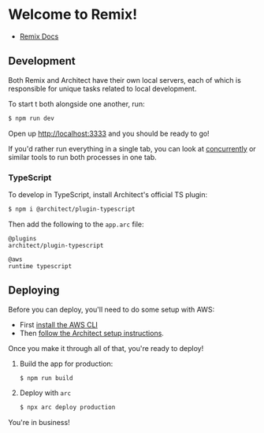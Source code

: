 # Welcome to Remix!

- [Remix Docs](https://remix.run/docs)


## Development

Both Remix and Architect have their own local servers, each of which is responsible for unique tasks related to local development.

To start t both alongside one another, run:

```sh
$ npm run dev
```

Open up [http://localhost:3333](http://localhost:3333) and you should be ready to go!

If you'd rather run everything in a single tab, you can look at [concurrently](https://npm.im/concurrently) or similar tools to run both processes in one tab.


### TypeScript

To develop in TypeScript, install Architect's official TS plugin:

```sh
$ npm i @architect/plugin-typescript
```

Then add the following to the `app.arc` file:

```arc
@plugins
architect/plugin-typescript

@aws
runtime typescript
```


## Deploying

Before you can deploy, you'll need to do some setup with AWS:

- First [install the AWS CLI](https://docs.aws.amazon.com/cli/latest/userguide/install-cliv2.html)
- Then [follow the Architect setup instructions](https://arc.codes/docs/en/guides/get-started/detailed-aws-setup).

Once you make it through all of that, you're ready to deploy!

1. Build the app for production:

   ```sh
   $ npm run build
   ```

2. Deploy with `arc`

   ```sh
   $ npx arc deploy production
   ```

You're in business!
